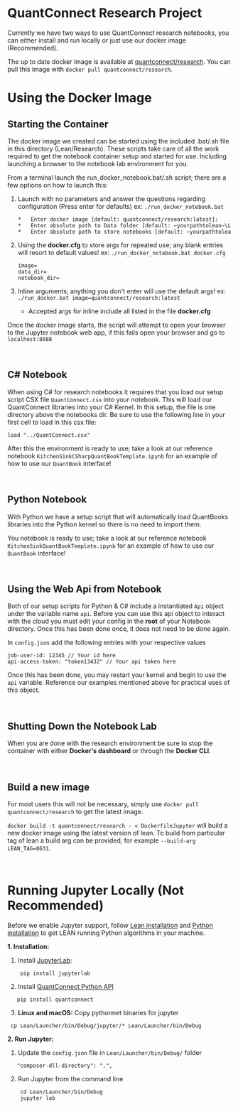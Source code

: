 ﻿QuantConnect Research Project
=============
Currently we have two ways to use QuantConnect research notebooks, you can either install and run locally or just use our docker image (Recommended).

The up to date docker image is available at [quantconnect/research](https://hub.docker.com/repository/docker/quantconnect/research). You can pull this image with `docker pull quantconnect/research`.




# Using the Docker Image

## Starting the Container
The docker image we created can be started using the included .bat/.sh file in this directory (Lean/Research). These scripts take care of all the work required to get the notebook container setup and started for use. Including launching a browser to the notebook lab environment for you.

From a terminal launch the run_docker_notebook.bat/.sh script; there are a few options on how to launch this:
 1. Launch with no parameters and answer the questions regarding configuration (Press enter for defaults) ex: `./run_docker_notebook.bat`
   
        *   Enter docker image [default: quantconnect/research:latest]:
        *   Enter absolute path to Data folder [default: ~yourpathtolean~\Lean\Data\]:
        *   Enter absolute path to store notebooks [default: ~yourpathtolean~\Lean\Research\Notebooks]:

 2. Using the **docker.cfg** to store args for repeated use; any blank entries will resort to default values! ex: `./run_docker_notebook.bat docker.cfg`
  
        image=
        data_dir=
        notebook_dir=

 3. Inline arguments; anything you don't enter will use the default args! ex: `./run_docker.bat image=quantconnect/research:latest`
      *    Accepted args for inline include all listed in the file **docker.cfg**

Once the docker image starts, the script will attempt to open your browser to the Jupyter notebook web app, if this fails open your browser and go to `localhost:8888`

<br>

## C# Notebook
When using C# for research notebooks it requires that you load our setup script CSX file `QuantConnect.csx` into your notebook. This will load our QuantConnect libraries into your C# Kernel. In this setup, the file is one directory above the notebooks dir. Be sure to use the following line in your first cell to load in this csx file:

`load "../QuantConnect.csx"`

After this the environment is ready to use; take a look at our reference notebook `KitchenSinkCSharpQuantBookTemplate.ipynb` for an example of how to use our `QuantBook` interface!

<br>

## Python Notebook
With Python we have a setup script that will automatically load QuantBooks libraries into the Python kernel so there is no need to import them. 

You notebook is ready to use; take a look at our reference notebook `KitchenSinkQuantBookTemplate.ipynb` for an example of how to use our `QuantBook` interface!

<br>

## Using the Web Api from Notebook
Both of our setup scripts for Python & C# include a instantiated `Api` object under the variable name `api`. Before you can use this api object to interact with the cloud you must edit your config in the **root** of your Notebook directory. Once this has been done once, it does not need to be done again.

In `config.json` add the following entries with your respective values
```
job-user-id: 12345 // Your id here
api-access-token: "token13432" // Your api token here
```

Once this has been done, you may restart your kernel and begin to use the `api` variable. 
Reference our examples mentioned above for practical uses of this object.

<br>

## Shutting Down the Notebook Lab
When you are done with the research environment be sure to stop the container with either **Docker's dashboard** or through the **Docker CLI**.

<br>


## Build a new image
For most users this will not be necessary, simply use `docker pull quantconnect/research` to get the latest image.

`docker build -t quantconnect/research - < DockerfileJupyter` will build a new docker image using the latest version of lean. To build from particular tag of lean a build arg can be provided, for example `--build-arg LEAN_TAG=8631`.

<br>

# Running Jupyter Locally (Not Recommended)

Before we enable Jupyter support, follow [Lean installation](https://github.com/QuantConnect/Lean#installation-instructions)
and [Python installation](https://github.com/QuantConnect/Lean/tree/master/Algorithm.Python#quantconnect-python-algorithm-project) to get LEAN running Python algorithms in your machine. 

**1. Installation:**
   1. Install [JupyterLab](https://pypi.org/project/jupyterlab/):
```
    pip install jupyterlab
```
 2.  Install [QuantConnect Python API](https://pypi.python.org/pypi/quantconnect/0.1)
 ```
    pip install quantconnect
```
 3. **Linux and macOS:** Copy pythonnet binaries for jupyter
 ```
  cp Lean/Launcher/bin/Debug/jupyter/* Lean/Launcher/bin/Debug
 ```
**2. Run Jupyter:**
   1. Update the `config.json` file in `Lean/Launcher/bin/Debug/` folder
 ```
    "composer-dll-directory": ".",
 ```
   2. Run Jupyter from the command line
```
    cd Lean/Launcher/bin/Debug
    jupyter lab
```